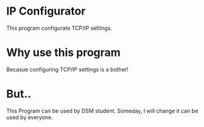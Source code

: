 # IP Configurator
This program configurate TCP/IP settings.

# Why use this program
Becasue configuring TCP/IP settings is a bother!

# But..
This Program can be used by DSM student.
Someday, I will change it can be used by everyone.